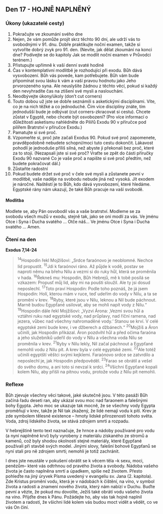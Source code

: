 ## Den 17 - HOJNĚ NAPLNĚNÝ

### Úkony (ukazatelé cesty)

1. Pokračujte ve zkoumání svého dne
1. Nejen, že vám pomůže projít skrz těchto 90 dní, ale udrží vás to svobodnými v 91. dnu. Dobře praktikujte noční examen, takže si vytvoříte dobrý zvyk pro 91. den. (Nevíte, jak dělat zkoumání na konci dne? Podívejte se do kapitoly Jak se modlit noční examen v Průvodci terénem.)
1. Přistupujte upřímně k vaší denní svaté hodině
1. Čas v kontemplativní modlitbě je rozhodující při exodu. Bůh dává vysvobození. Bůh vás povede, kam potřebujete. Bůh vám bude připomínat svou lásku k vám a vaší pravou hodnotu jako Jeho prvorozeného syna. Ale neuslyšíte žádnou z těchto věcí, pokud si každý den nevyhradíte čas na ztišení své mysli a naslouchání.
1. Neodbývejte úkony/úkoly (don’t cut corners)
1. Touto dobou už jste se dobře seznámili s asketickými disciplínami. Víte, co je na nich těžké a co jednoduché. Čím více disciplíny znáte, tím jednodušší bude je odbývat (cut corners-zkracovat si cestu). Chcete zůstat v Egyptě, nebo chcete být osvobozeni? (Pro více informací o důležitosti asketismu nahlédněte do Pilířů Exodu 90 v příručce pod pilířem Bratrství v příručce Exodu.)
1. Pamatujte si své proč.
1. Vzpomeňte si, proč jste začali Exodus 90. Pokud své proč zapomenete, pravděpodobně nebudete schopni/moci tuto cestu dokončit. Lákavost pohodlí je jednoduše příliš silná, než abyste ji překonali bez proč, které za to stojí. (Nezapsali jste si své proč? Vraťte se zpět do části příručky Exodu 90 nazvané Co je vaše proč a napište si své proč předtím, než budete pokračovat dál.)
1. Zůstaňte radostní
1. Pokud budete držet své proč v čele své mysli a zůstanete pevní v modlitbě, vaše naděje na svobodu nebude jiná než vysoká. Jít exodem je náročné. Naštěstí je to Bůh, kdo dává vysvobození, které hledáme. Egyptské rány nám ukazují, že také Bůh pracuje na vaší svobodě.

#### Modlitba

Modlete se, aby Pán osvobodil vás a vaše bratrství.
Modleme se za svobodu všech mužů v exodu, stejně tak, jako se oni modlí za vás.
Ve jménu Otce i Syna i Ducha svatého … Otče náš… Ve jménu Otce i Syna i Ducha svatého … Amen.

### Čtení na den

**Exodus 7,14-24**

> <sup>14</sup>Hospodin řekl Mojžíšovi: „Srdce faraónovo je neoblomné. Nechce lid propustit.
> <sup>15</sup>Jdi k faraónovi ráno. Až půjde k vodě, postav se naproti němu na břehu Nilu a vezmi si do ruky hůl, která se proměnila v hada.
> <sup>16</sup>Řekneš mu: Hospodin, Bůh Hebrejů, mě k tobě posílá se vzkazem: Propusť můj lid, aby mi na poušti sloužil. Ale ty jsi dosud neposlechl.
> <sup>17</sup>Toto praví Hospodin: Podle toho poznáš, že já jsem Hospodin: Holí, kterou mám v ruce, teď udeřím do vody v Nilu, a ta se promění v krev.
> <sup>18</sup>Ryby, které jsou v Nilu, leknou a Nil bude páchnout. Marně budou Egypťané usilovat, aby se mohli napít vody z Nilu.“
> <sup>19</sup>Hospodin dále řekl Mojžíšovi: „Vyzvi Árona: ‚Vezmi svou hůl a vztáhni ruku nad egyptské vody, nad průplavy, nad říční ramena, nad jezera, vůbec nad všechny nahromaděné vody.‘ Stanou se krví. V celé egyptské zemi bude krev, i ve džberech a džbánech.“
> <sup>20</sup>Mojžíš a Áron učinili, jak Hospodin přikázal. Áron pozdvihl hůl a před očima faraóna a jeho služebníků udeřil do vody v Nilu a všechna voda Nilu se proměnila v krev.
> <sup>21</sup>Ryby v Nilu lekly, Nil začal páchnout a Egypťané nemohli vodu z Nilu pít. A krev byla v celé egyptské zemi.
> <sup>22</sup>Ale totéž učinili egyptští věštci svými kejklemi. Faraónovo srdce se zatvrdilo a neposlechl je, jak Hospodin předpověděl.
> <sup>23</sup>Farao se obrátil a vešel do svého domu, a ani toto si nevzal k srdci.
> <sup>24</sup>Všichni Egypťané kopali kolem Nilu, aby přišli na pitnou vodu, protože vodu z Nilu pít nemohli.

### Reflexe

Bůh zjevuje všechny věci takové, jaké skutečně jsou. V této pasáži Bůh začíná řadu deseti ran, aby ukázal svou
moc nad faraonem a falešnými bohy Egypta. Jeho moc se ukazuje tak mocně, že se všechny vody Egypta
proměňují v krev, takže je Nil tak zkažený, že lidé nemají vodu k pití. Krev je zde symbolem tělesné existence –
hmoty lidské přirozenosti tohoto světa. Voda, zdroj lidského života, se stává zdrojem smrti a rozpadu.

V hebrejštině tento text naznačuje, že hrnce a nádoby používané pro vodu (a nyní naplněné krví) byly vyrobeny z
materiálu získaného ze stromů a kamenů, což byly shodou okolností stejné materiály, které Egypťané používali při
stavbě svých model. Jinými slovy, falešní bohové Egypťanů se nyní stali pro ně zdrojem smrti; nemohli je totiž
zachránit.

I dnes jste neustále v pokušení obrátit se k věcem těla –k sexu, moci, penězům– které vás odtrhnou od pravého
života a svobody. Nádoba vašeho života je často naplněna smrtí a úpadkem, spíše než životem. Přesto pohleďte na
jiný úryvek Písma uvedený v evangeliu sv. Jana (2. kapitola). Zde Kristus promění vodu, která je v nádobách k
čištění, na víno, v symbol života a radosti a znamení nového života, který nám nabízí v Duchu. Buďte pevní a
vězte, že pokud mu dovolíte, Ježíš také obrátí vodu vašeho života na víno. Přijďte dnes k Pánu. Požádejte ho, aby
vás tak hojně naplnil životem a radostí, že všichni lidé kolem vás budou moct vidět a vědět, co ve vás On činí.
